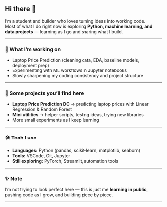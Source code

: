 ## Hi there 👋

I’m a student and builder who loves turning ideas into working code.  
Most of what I do right now is exploring **Python, machine learning, and data projects** — learning as I go and sharing what I build.  

---

### 🚀 What I’m working on  
- Laptop Price Prediction (cleaning data, EDA, baseline models, deployment prep)  
- Experimenting with ML workflows in Jupyter notebooks  
- Slowly sharpening my coding consistency and project structure  

---

### 📂 Some projects you’ll find here  
- **Laptop Price Prediction DC** → predicting laptop prices with Linear Regression & Random Forest  
- **Mini utilities** → helper scripts, testing ideas, trying new libraries  
- More small experiments as I keep learning  

---

### 🛠️ Tech I use  
- **Languages:** Python (pandas, scikit-learn, matplotlib, seaborn)  
- **Tools:** VSCode, Git, Jupyter  
- **Still exploring:** PyTorch, Streamlit, automation tools  

---

### ✨ Note  
I’m not trying to look perfect here — this is just me **learning in public**, pushing code as I grow, and building piece by piece.  

---

<!--
**DCmax1111/DCMax1111** is a ✨ _special_ ✨ repository because its `README.md` (this file) appears on your GitHub profile.

Here are some ideas to get you started:

- 🔭 I’m currently working on ...
- 🌱 I’m currently learning ...
- 👯 I’m looking to collaborate on ...
- 🤔 I’m looking for help with ...
- 💬 Ask me about ...
- 📫 How to reach me: ...
- 😄 Pronouns: ...
- ⚡ Fun fact: ...
-->
